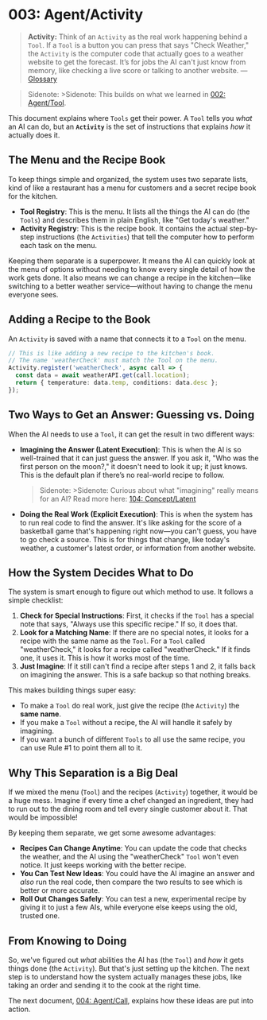 # 003: Agent/Activity

> **Activity:** Think of an `Activity` as the real work happening behind a `Tool`. If a `Tool` is a button you can press that says "Check Weather," the `Activity` is the computer code that actually goes to a weather website to get the forecast. It’s for jobs the AI can't just know from memory, like checking a live score or talking to another website. — [Glossary](./000_glossary.md)

> Sidenote: >Sidenote: This builds on what we learned in [002: Agent/Tool](./002_agent_tool.md).
>

This document explains where `Tools` get their power. A `Tool` tells you *what* an AI can do, but an **`Activity`** is the set of instructions that explains *how* it actually does it.

## The Menu and the Recipe Book

To keep things simple and organized, the system uses two separate lists, kind of like a restaurant has a menu for customers and a secret recipe book for the kitchen.

- **Tool Registry**: This is the menu. It lists all the things the AI can do (the `Tools`) and describes them in plain English, like "Get today's weather."
- **Activity Registry**: This is the recipe book. It contains the actual step-by-step instructions (the `Activities`) that tell the computer how to perform each task on the menu.

Keeping them separate is a superpower. It means the AI can quickly look at the menu of options without needing to know every single detail of how the work gets done. It also means we can change a recipe in the kitchen—like switching to a better weather service—without having to change the menu everyone sees.

## Adding a Recipe to the Book

An `Activity` is saved with a name that connects it to a `Tool` on the menu.

```typescript
// This is like adding a new recipe to the kitchen's book.
// The name 'weatherCheck' must match the Tool on the menu.
Activity.register('weatherCheck', async call => {
  const data = await weatherAPI.get(call.location);
  return { temperature: data.temp, conditions: data.desc };
});
```

## Two Ways to Get an Answer: Guessing vs. Doing

When the AI needs to use a `Tool`, it can get the result in two different ways:

- **Imagining the Answer (Latent Execution)**: This is when the AI is so well-trained that it can just guess the answer. If you ask it, "Who was the first person on the moon?," it doesn't need to look it up; it just knows. This is the default plan if there’s no real-world recipe to follow.
  > Sidenote: >Sidenote: Curious about what "imagining" really means for an AI? Read more here: [104: Concept/Latent](./104_concept_latent.md)
- **Doing the Real Work (Explicit Execution)**: This is when the system has to run real code to find the answer. It's like asking for the score of a basketball game that's happening right now—you can't guess, you have to go check a source. This is for things that change, like today's weather, a customer's latest order, or information from another website.

## How the System Decides What to Do

The system is smart enough to figure out which method to use. It follows a simple checklist:

1.  **Check for Special Instructions**: First, it checks if the `Tool` has a special note that says, "Always use this specific recipe." If so, it does that.
2.  **Look for a Matching Name**: If there are no special notes, it looks for a recipe with the same name as the `Tool`. For a `Tool` called "weatherCheck," it looks for a recipe called "weatherCheck." If it finds one, it uses it. This is how it works most of the time.
3.  **Just Imagine**: If it still can't find a recipe after steps 1 and 2, it falls back on imagining the answer. This is a safe backup so that nothing breaks.

This makes building things super easy:

- To make a `Tool` do real work, just give the recipe (the `Activity`) the **same name**.
- If you make a `Tool` without a recipe, the AI will handle it safely by imagining.
- If you want a bunch of different `Tools` to all use the same recipe, you can use Rule #1 to point them all to it.

## Why This Separation is a Big Deal

If we mixed the menu (`Tool`) and the recipes (`Activity`) together, it would be a huge mess. Imagine if every time a chef changed an ingredient, they had to run out to the dining room and tell every single customer about it. That would be impossible!

By keeping them separate, we get some awesome advantages:

- **Recipes Can Change Anytime**: You can update the code that checks the weather, and the AI using the "weatherCheck" `Tool` won't even notice. It just keeps working with the better recipe.
- **You Can Test New Ideas**: You could have the AI imagine an answer and *also* run the real code, then compare the two results to see which is better or more accurate.
- **Roll Out Changes Safely**: You can test a new, experimental recipe by giving it to just a few AIs, while everyone else keeps using the old, trusted one.

## From Knowing to Doing

So, we've figured out *what* abilities the AI has (the `Tool`) and *how* it gets things done (the `Activity`). But that's just setting up the kitchen. The next step is to understand how the system actually manages these jobs, like taking an order and sending it to the cook at the right time.

The next document, [004: Agent/Call](./004_agent_call.md), explains how these ideas are put into action.
